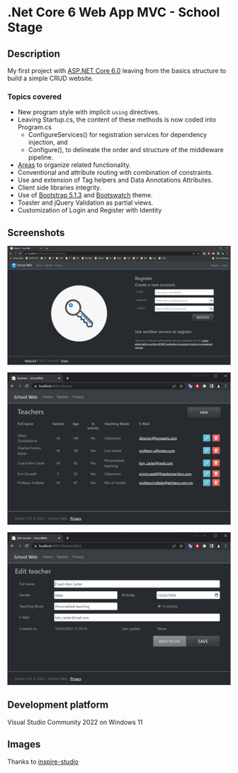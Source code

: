 # .Net Core 6 Web App MVC - School Stage

## Description
My first project with [ASP.NET Core 6.0](https://docs.microsoft.com/en-us/aspnet/core/release-notes/aspnetcore-6.0?view=aspnetcore-6.0) leaving from the basics structure to build a simple CRUD website.

### Topics covered

- New program style with implicit `using` directives.
- Leaving Startup.cs, the content of these methods is now coded into Program.cs
  - ConfigureServices() for registration services for dependency injection, and
  - Configure(), to delineate the order and structure of the middleware pipeline.
- [Areas](https://docs.microsoft.com/en-us/aspnet/core/mvc/controllers/areas?view=aspnetcore-6.0)  to organize related functionality.
- Conventional and attribute routing with combination of constraints.
- Use and extension of Tag helpers and Data Annotations Attributes.
- Client side libraries integrity.
- Use of [Bootstrap 5.1.3](https://getbootstrap.com/docs/5.0/getting-started/introduction/) and [Bootswatch](https://bootswatch.com/slate/) theme.
- Toaster and jQuery Validation as partial views.
- Customization of Login and Register with Identity

## Screenshots
![Register - Screenshot](/assets/register.png "Register - Screenshot")

![Index - Screenshot](/assets/index.png "Teachers Index - Screenshot")

![Edit - Screenshot](/assets/edit.png "Edit a Teacher - Screenshot")

## Development platform

Visual Studio Community 2022  on Windows 11

## Images

Thanks to [inspire-studio](https://pixabay.com/es/users/inspire-studio-22128832/)
